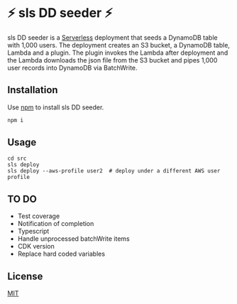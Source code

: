 # ⚡ sls DD seeder ⚡

sls DD seeder is a [Serverless](https://www.serverless.com/) deployment that seeds a DynamoDB table with 1,000 users. The deployment creates an S3 bucket, a DynamoDB table, Lambda and a plugin. The plugin invokes the Lambda after deployment and the Lambda downloads the json file from the S3 bucket and pipes 1,000 user records into DynamoDB via BatchWrite.

## Installation

Use [npm](https://www.npmjs.com/) to install sls DD seeder.

```bash
npm i
```

## Usage

```
cd src
sls deploy
sls deploy --aws-profile user2  # deploy under a different AWS user profile
```

## TO DO

- Test coverage
- Notification of completion
- Typescript
- Handle unprocessed batchWrite items
- CDK version
- Replace hard coded variables

## License

[MIT](https://choosealicense.com/licenses/mit/)

